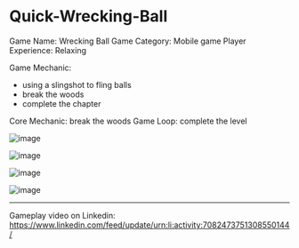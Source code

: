 # Quick-Wrecking-Ball
Game Name: Wrecking Ball
Game Category: Mobile game
Player Experience: Relaxing

Game Mechanic: 
- using a slingshot to fling balls
- break the woods 
- complete the chapter

Core Mechanic: break the woods
Game Loop: complete the level

![image](https://github.com/ezgiakbas87/Quick-Wrecking-Ball/assets/126782676/b4bd4a8a-4edd-42f5-9352-d1e874d74f6e)

![image](https://github.com/ezgiakbas87/Quick-Wrecking-Ball/assets/126782676/f753369d-f170-4c98-8587-9289e7dd22e6)

![image](https://github.com/ezgiakbas87/Quick-Wrecking-Ball/assets/126782676/6c9d76fa-de6a-4923-93e3-272b160f87ff)

![image](https://github.com/ezgiakbas87/Quick-Wrecking-Ball/assets/126782676/8ef9d324-86ba-4ec5-85e7-a044d4c7d6d9)

---------------------------------
Gameplay video on Linkedin: https://www.linkedin.com/feed/update/urn:li:activity:7082473751308550144/

